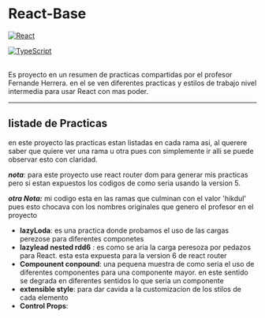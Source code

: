 # React-Base
[![React](https://img.shields.io/badge/React-000?style=for-the-badge&logo=React&logoColor=white&labelColor=839e87)]()

[![TypeScript](https://img.shields.io/badge/TypeScript-000?style=for-the-badge&logo=Typescript&logoColor=white&labelColor=839e87)]()

</br>
Es proyecto en un resumen de practicas compartidas por el profesor Fernande Herrera. en el se ven diferentes practicas y estilos de trabajo nivel intermedia para usar React con mas poder.

___

## listade de Practicas

en este proyecto las practicas estan listadas en cada rama asi, al querere saber que quiere ver una rama u otra pues con simplemente ir alli se puede observar esto con claridad.

***nota***: para este proyecto use react router dom para generar mis practicas pero si estan expuestos los codigos de como seria usando la version 5.

***otra Nota:*** mi codigo esta en las ramas que culminan con el valor 'hikdul' pues esto chocava con los nombres originales que genero el profesor en el proyecto


* __lazyLoda__: es una practica donde probamos el uso de las cargas perezose para diferentes componetes
* __lazylead nested rdd6__ : es como se aria la carga peresoza por pedazos para React. esta esta expuesta para la version 6 de react router
* __Compounent conpound__: una pequena muestra de como seria el uso de diferentes componentes para una componente mayor. en este sentido se degrada en diferentes sentidos lo que seria un componente
* __extensible style__: para dar cavida a la customizacion de los stilos de cada elemento
* __Control Props__:


